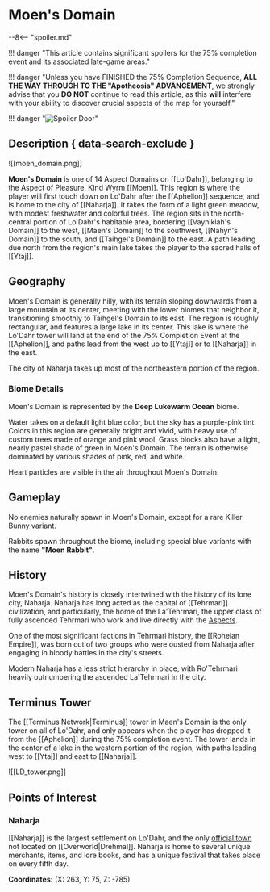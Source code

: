 # Moen's Domain

--8<-- "spoiler.md"

!!! danger "This article contains significant spoilers for the 75% completion event and its associated late-game areas."

!!! danger "Unless you have FINISHED the 75% Completion Sequence, **ALL THE WAY THROUGH TO THE "Apotheosis" ADVANCEMENT**, we strongly advise that you **DO NOT** continue to read this article, as this **will** interfere with your ability to discover crucial aspects of the map for yourself."

!!! danger "![Spoiler Door](/assets/img/spoiler_door.png)"

## Description { data-search-exclude }

![[moen_domain.png]]

**Moen's Domain** is one of 14 Aspect Domains on [[Lo'Dahr]], belonging to the Aspect of Pleasure, Kind Wyrm [[Moen]]. This region is where the player will first touch down on Lo'Dahr after the [[Aphelion]] sequence, and is home to the city of [[Naharja]]. It takes the form of a light green meadow, with modest freshwater and colorful trees. The region sits in the north-central portion of Lo'Dahr's habitable area, bordering [[Vayniklah's Domain]] to the west, [[Maen's Domain]] to the southwest, [[Nahyn's Domain]] to the south, and [[Taihgel's Domain]] to the east. A path leading due north from the region's main lake takes the player to the sacred halls of [[Ytaj]].

## Geography

Moen's Domain is generally hilly, with its terrain sloping downwards from a large mountain at its center, meeting with the lower biomes that neighbor it, transitioning smoothly to Taihgel's Domain to its east. The region is roughly rectangular, and features a large lake in its center. This lake is where the Lo'Dahr tower will land at the end of the 75% Completion Event at the [[Aphelion]], and paths lead from the west up to [[Ytaj]] or to [[Naharja]] in the east.

The city of Naharja takes up most of the northeastern portion of the region.

### Biome Details

Moen's Domain is represented by the **Deep Lukewarm Ocean** biome. 

Water takes on a default light blue color, but the sky has a purple-pink tint. Colors in this region are generally bright and vivid, with heavy use of custom trees made of orange and pink wool. Grass blocks also have a light, nearly pastel shade of green in Moen's Domain. The terrain is otherwise dominated by various shades of pink, red, and white.

Heart particles are visible in the air throughout Moen's Domain.

## Gameplay

No enemies naturally spawn in Moen's Domain, except for a rare Killer Bunny variant.

Rabbits spawn throughout the biome, including special blue variants with the name **"Moen Rabbit"**.

## History

Moen's Domain's history is closely intertwined with the history of its lone city, Naharja. Naharja has long acted as the capital of [[Tehrmari]] civilization, and particularly, the home of the La'Tehrmari, the upper class of fully ascended Tehrmari who work and live directly with the [Aspects](/Lore/Higher_Beings/Aspects/). 

One of the most significant factions in Tehrmari history, the [[Roheian Empire]], was born out of two groups who were ousted from Naharja after engaging in bloody battles in the city's streets.

Modern Naharja has a less strict hierarchy in place, with Ro'Tehrmari heavily outnumbering the ascended La'Tehrmari in the city.

## Terminus Tower

The [[Terminus Network|Terminus]] tower in Maen's Domain is the only tower on all of Lo'Dahr, and only appears when the player has dropped it from the [[Aphelion]] during the 75% completion event. The tower lands in the center of a lake in the western portion of the region, with paths leading west to [[Ytaj]] and east to [[Naharja]].

![[LD_tower.png]]

## Points of Interest

### Naharja

[[Naharja]] is the largest settlement on Lo'Dahr, and the only [official town](/World/Drehmal/Settlements/Official_Towns/) not located on [[Overworld|Drehmal]]. Naharja is home to several unique merchants, items, and lore books, and has a unique festival that takes place on every fifth day.

**Coordinates:** (X: 263, Y: 75, Z: -785)